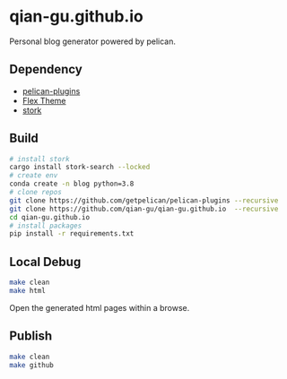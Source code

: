 # qian-gu.github.io

Personal blog generator powered by pelican.

## Dependency

+ [pelican-plugins](https://github.com/getpelican/pelican-plugins)
+ [Flex Theme](https://github.com/qian-gu/Flex)
+ [stork](https://stork-search.net/docs/install)

## Build

```bash
# install stork
cargo install stork-search --locked
# create env
conda create -n blog python=3.8
# clone repos
git clone https://github.com/getpelican/pelican-plugins --recursive
git clone https://github.com/qian-gu/qian-gu.github.io  --recursive
cd qian-gu.github.io
# install packages
pip install -r requirements.txt
```

## Local Debug

```bash
make clean
make html
```

Open the generated html pages within a browse.

## Publish

```bash
make clean
make github
```
